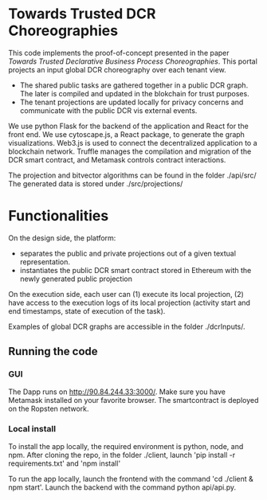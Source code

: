 #  Towards Trusted DCR Choreographies
This code implements the proof-of-concept presented in the paper <em>Towards Trusted Declarative Business Process
Choreographies</em>. 
This portal projects an input global DCR choreography over each tenant view. 
- The shared public tasks are gathered together in a public DCR graph. The later is compiled and updated in the blokchain for trust purposes. 
- The tenant projections are updated locally for privacy concerns and communicate with the public DCR vis external events. 

We use python Flask for the backend of the application and React for the front end. We use cytoscape.js, a React package, to generate the graph visualizations. Web3.js is used to connect the decentralized application to a blockchain network. Truffle manages the compilation and migration of the DCR smart contract, and Metamask controls contract interactions. 

The projection and bitvector algorithms can be found in the folder ./api/src/
The generated data is stored under ./src/projections/

# Functionalities
On the design side, the platform: 
- separates the public and private projections out of a given textual representation. 
- instantiates the public DCR smart contract stored in Ethereum with the newly generated public projection

On the execution side, each user can (1) execute its local projection, (2) have access to the execution logs of its local projection (activity start and end timestamps, state of execution of the task). 

Examples of global DCR graphs are accessible in the folder ./dcrInputs/.

## Running the code

### GUI
The Dapp runs on http://90.84.244.33:3000/. Make sure you have Metamask installed on your favorite browser. The smartcontract is deployed on the Ropsten network. 
### Local install
To install the app locally, the required environment is python, node, and npm.
After cloning the repo, in the folder ./client, launch 'pip install -r requirements.txt' and 'npm install'

To run the app locally, launch the frontend with the command 'cd ./client & npm start'. Launch the backend with the command python api/api.py.
